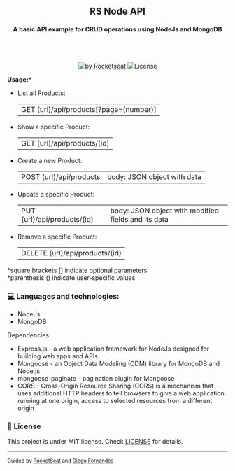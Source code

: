 <h2 align="center">RS Node API</h2>
<h4 align="center">A basic API example for CRUD operations using NodeJs and MongoDB</h4>
<br><br>
<p align="center">
  <a href="https://rocketseat.com.br">
    <img alt="by Rocketseat" src="https://img.shields.io/badge/made%20by-Rocketseat-%23F7DF1E">
  </a>
  <img alt="License" src="https://img.shields.io/badge/license-MIT-%23F7DF1E">
</p>
<b>Usage:*</b>
<ul>
  <li><table><tr>List all Products: <td>GET (url)/api/products[?page=(number)]</td> </tr></table></li>
  <li><table><tr>Show a specific Product: <td>GET (url)/api/products/(id) </td></tr></table> </li>
  <li><table><tr>Create a new Product: <td>POST (url)/api/products</td><td> body: JSON object with data</td></tr></table> </li>
  <li><table><tr>Update a specific Product: <td>PUT (url)/api/products/(id) </td><td> body: JSON object with modified fields and its data </td></tr></table> </li>
<li><table><tr>Remove a specific Product: <td>DELETE (url)/api/products/(id) </li> </td></tr></table>
</ul>

*square brackets [] indicate optional parameters <br>
*parenthesis () indicate user-specific values

### :computer: Languages and technologies:
<ul>
  <li>NodeJs</li>
  <li>MongoDB</li>
</ul>

Dependencies:
<ul>
  <li>Express.js - a web application framework for NodeJs designed for building web apps and APIs</li> 
  <li>Mongoose - an Object Data Modeling (ODM) library for MongoDB and Node.js</li>
  <li>mongoose-paginate - pagination plugin for Mongoose</li>
  <li>CORS - Cross-Origin Resource Sharing (CORS) is a mechanism that uses additional HTTP headers to tell browsers to give a web application running at one origin, access to selected resources from a different origin</li>
</ul>


### :memo: License
This project is under MIT license. Check [LICENSE](LICENSE.md) for details.
<br><hr>
  
  <small>Guided by [RocketSeat](https://rocketseat.com.br/) and [Diego Fernandes](https://github.com/diego3g)</small>
